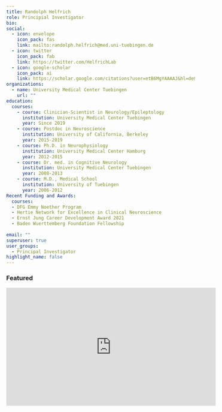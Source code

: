 ```yaml
---
title: Randolph Helfrich
role: Principial Investigator
bio:
social:
  - icon: envelope
    icon_pack: fas
    link: mailto:randolph.helfrich@med.uni-tuebingen.de
  - icon: twitter
    icon_pack: fab
    link: https://twitter.com/HelfrichLab
  - icon: google-scholar
    icon_pack: ai
    link: https://scholar.google.com/citations?user=etB6MgYAAAAJ&hl=de&oi=sra
organizations:
  - name: University Medical Center Tuebingen
    url: ""
education:
  courses:
    - course: Clinician-Scientist in Neurology/Epileptology
      institution: University Medical Center Tuebingen
      year: Since 2019
    - course: Postdoc in Neuroscience
      institution: University of California, Berkeley
      year: 2015-2019
    - course: Ph.D. in Neurophysiology
      institution: University Medical Center Hamburg
      year: 2012-2015
    - course: Dr. med. in Cognitive Neurology
      institution: University Medical Center Tuebingen
      year: 2008-2013
    - course: M.D., Medical School
      institution: University of Tuebingen
      year: 2006-2012  
Recent Funding and Awards:
  courses:
  - DFG Emmy Noether Program
  - Hertie Network for Excellence in Clinical Neuroscience
  - Ernst Jung Career Development Award 2021
  - Baden Wuerttemberg Foundation Fellowship      
      
email: ""
superuser: true
user_groups:
  - Principal Investigator
highlight_name: false
---
```

### Featured
<iframe width="560" height="315" src="https://www.youtube.com/embed/Qb3cnAYtFhg" title="YouTube video player" frameborder="0" allow="accelerometer; autoplay; clipboard-write; encrypted-media; gyroscope; picture-in-picture" allowfullscreen></iframe>
